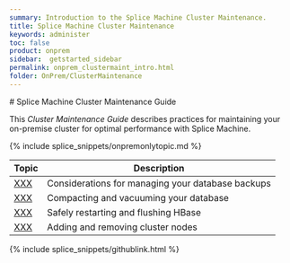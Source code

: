 ```yaml
---
summary: Introduction to the Splice Machine Cluster Maintenance.
title: Splice Machine Cluster Maintenance
keywords: administer
toc: false
product: onprem
sidebar:  getstarted_sidebar
permalink: onprem_clustermaint_intro.html
folder: OnPrem/ClusterMaintenance
---
```

<section>
<div class="TopicContent" data-swiftype-index="true" markdown="1">
# Splice Machine Cluster Maintenance Guide

This *Cluster Maintenance Guide* describes practices for maintaining your on-premise cluster for optimal performance with Splice Machine.

{% include splice_snippets/onpremonlytopic.md %}

<table summary="Table of descriptions of and links to the sections in this section.">
    <col />
    <col />
    <thead>
        <tr>
            <th>Topic</th>
            <th>Description</th>
        </tr>
    </thead>
    <tbody>
        <tr>
            <td><a href="XXX.html">XXX</a>
            </td>
            <td>Considerations for managing your database backups</td>
        </tr>
        <tr>
            <td><a href="XXX.html">XXX</a>
            </td>
            <td>Compacting and vacuuming your database</td>
        </tr>
        <tr>
            <td><a href="XXX.html">XXX</a>
            </td>
            <td>Safely restarting and flushing HBase</td>
        </tr>
        <tr>
            <td><a href="XXX.html">XXX</a>
            </td>
            <td>Adding and removing cluster nodes</td>
        </tr>
    </tbody>
</table>

{% include splice_snippets/githublink.html %}

</div>
</section>

